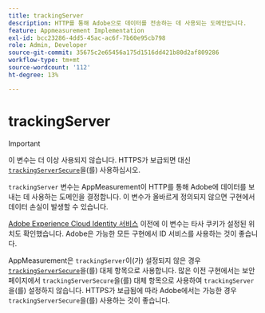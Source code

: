 ```yaml
---
title: trackingServer
description: HTTP를 통해 Adobe으로 데이터를 전송하는 데 사용되는 도메인입니다.
feature: Appmeasurement Implementation
exl-id: bcc23286-4dd5-45ac-ac6f-7b60e95cb798
role: Admin, Developer
source-git-commit: 35675c2e65456a175d1516dd421b80d2af809286
workflow-type: tm+mt
source-wordcount: '112'
ht-degree: 13%

---
```


# trackingServer

>[!IMPORTANT]
>
>이 변수는 더 이상 사용되지 않습니다. HTTPS가 보급되면 대신 [`trackingServerSecure`](trackingserversecure.md)을(를) 사용하십시오.

`trackingServer` 변수는 AppMeasurement이 HTTP를 통해 Adobe에 데이터를 보내는 데 사용하는 도메인을 결정합니다. 이 변수가 올바르게 정의되지 않으면 구현에서 데이터 손실이 발생할 수 있습니다.

[Adobe Experience Cloud Identity 서비스](https://experienceleague.adobe.com/en/docs/id-service/using/home) 이전에 이 변수는 타사 쿠키가 설정된 위치도 확인했습니다. Adobe은 가능한 모든 구현에서 ID 서비스를 사용하는 것이 좋습니다.

AppMeasurement은 `trackingServer`이(가) 설정되지 않은 경우 [`trackingServerSecure`](trackingserversecure.md)을(를) 대체 항목으로 사용합니다. 많은 이전 구현에서는 보안 페이지에서 `trackingServerSecure`을(를) 대체 항목으로 사용하여 `trackingServer`을(를) 설정하지 않습니다. HTTPS가 보급됨에 따라 Adobe에서는 가능한 경우 `trackingServerSecure`을(를) 사용하는 것이 좋습니다.

